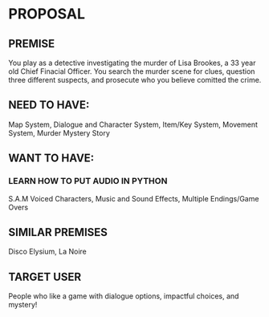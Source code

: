 # PROPOSAL

## PREMISE
You play as a detective investigating the murder of Lisa Brookes, a 33 year old Chief Finacial Officer. You search the murder scene for clues, question three different suspects, and prosecute who you believe comitted the crime.


## NEED TO HAVE:
Map System,
Dialogue and Character System,
Item/Key System,
Movement System,
Murder Mystery Story

## WANT TO HAVE:
### LEARN HOW TO PUT AUDIO IN PYTHON
S.A.M Voiced Characters,
Music and Sound Effects,
Multiple Endings/Game Overs

## SIMILAR PREMISES
Disco Elysium, La Noire


## TARGET USER
People who like a game with dialogue options, impactful choices, and mystery!
